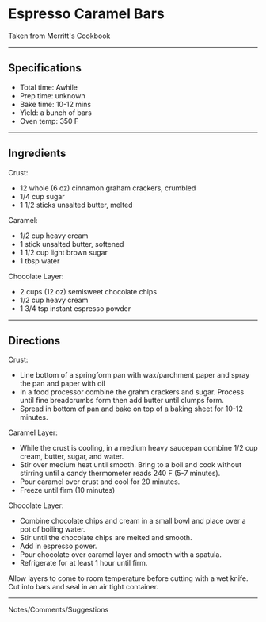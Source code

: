 # Espresso Caramel Bars

Taken from
Merritt's Cookbook

---
## Specifications
- Total time: Awhile
- Prep time: unknown
- Bake time: 10-12 mins
- Yield: a bunch of bars
- Oven temp: 350 F

---
## Ingredients

Crust:
- 12 whole (6 oz) cinnamon graham crackers, crumbled
- 1/4 cup sugar
- 1 1/2 sticks unsalted butter, melted

Caramel:
- 1/2 cup heavy cream
- 1 stick unsalted butter, softened
- 1 1/2 cup light brown sugar
- 1 tbsp water

Chocolate Layer:
- 2 cups (12 oz) semisweet chocolate chips
- 1/2 cup heavy cream
- 1 3/4 tsp instant espresso powder

---
## Directions

Crust:
- Line bottom of a springform pan with wax/parchment paper and spray the pan and paper with oil
- In a food processor combine the grahm crackers and sugar. Process until fine breadcrumbs form then add butter until clumps form.
- Spread in bottom of pan and bake on top of a baking sheet for 10-12 minutes.

Caramel Layer:
- While the crust is cooling, in a medium heavy saucepan combine 1/2 cup cream, butter, sugar, and water. 
- Stir over medium heat until smooth. Bring to a boil and cook without stirring until a candy thermometer reads 240 F (5-7 minutes).
- Pour caramel over crust and cool for 20 minutes.
- Freeze until firm (10 minutes)

Chocolate Layer:
- Combine chocolate chips and cream in a small bowl and place over a pot of boiling water.
- Stir until the chocolate chips are melted and smooth.
- Add in espresso power.
- Pour chocolate over caramel layer and smooth with a spatula.
- Refrigerate for at least 1 hour until firm.

Allow layers to come to room temperature before cutting with a wet knife. Cut into bars and seal in an air tight container. 

---
Notes/Comments/Suggestions

